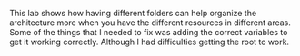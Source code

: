 This lab shows how having different folders can help organize the architecture more when you have the different resources in different areas. Some of the things that I needed to fix was adding the correct variables to get it working correctly. Although I had difficulties getting the root to work. 
